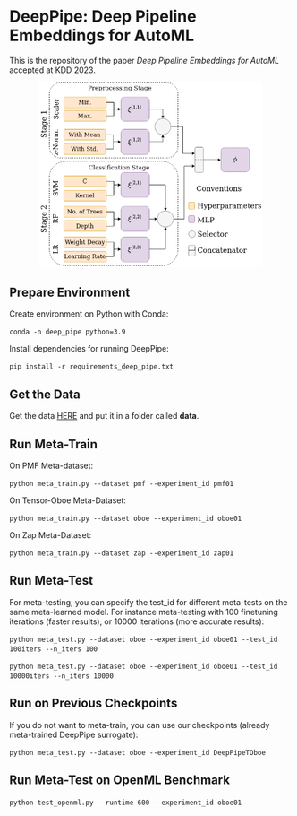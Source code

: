 # DeepPipe: Deep Pipeline Embeddings for AutoML

This is the repository of the paper *Deep Pipeline Embeddings for AutoML* accepted at KDD 2023.

<p align="center">
  <img src="figures/DeepPipe_architecture.png" alt="Alt Text" width="400px">
</p>


## Prepare Environment
Create environment on Python with Conda:

`
conda -n deep_pipe python=3.9
`

Install dependencies for running DeepPipe:

`
pip install -r requirements_deep_pipe.txt
`

## Get the Data

Get the data [HERE](https://www.dropbox.com/sh/mdd5p6g23cazeaw/AAChiIYcOaTicF388VEb9rYla?dl=0) and put it in a folder called **data**.

## Run Meta-Train

On PMF Meta-dataset:

`
python meta_train.py --dataset pmf --experiment_id pmf01
`

On Tensor-Oboe Meta-Dataset:

`
python meta_train.py --dataset oboe --experiment_id oboe01
`

On Zap Meta-Dataset:

`
python meta_train.py --dataset zap --experiment_id zap01
`

## Run Meta-Test

For meta-testing, you can specify the test_id for different meta-tests on the same meta-learned model. For instance meta-testing with 100 finetuning iterations (faster results), or 10000 iterations (more accurate results):

`
python meta_test.py --dataset oboe --experiment_id oboe01 --test_id 100iters --n_iters 100
`

`
python meta_test.py --dataset oboe --experiment_id oboe01 --test_id 10000iters --n_iters 10000
`

## Run on Previous Checkpoints

If you do not want to meta-train, you can use our checkpoints (already meta-trained DeepPipe surrogate):

`
python meta_test.py --dataset oboe --experiment_id DeepPipeTOboe
`

## Run Meta-Test on OpenML Benchmark

`
python test_openml.py --runtime 600 --experiment_id oboe01
`

